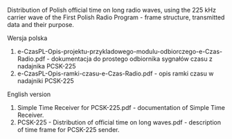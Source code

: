Distribution of Polish official time on long radio waves, using the 225 kHz carrier wave of the First Polish Radio Program - frame structure, transmitted data and their purpose.

Wersja polska
1. e-CzasPL-Opis-projektu-przykladowego-modulu-odbiorczego-e-Czas-Radio.pdf - dokumentacja do prostego odbiornika sygnałów czasu z nadajnika PCSK-225
2. e-CzasPL-Opis-ramki-czasu-e-Czas-Radio.pdf - opis ramki czasu w nadajniki PCSK-225

English version
1. Simple Time Receiver for PCSK-225.pdf - documentation of Simple Time Receiver.
2. PCSK-225 - Distribution of official time on long waves.pdf - description of time frame for PCSK-225 sender.



